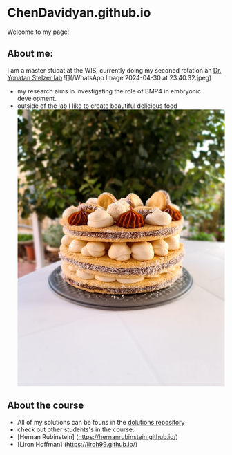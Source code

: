 # ChenDavidyan.github.io

Welcome to my page! 

## About me:
I am a master studat at the WIS, currently doing my seconed rotation an [Dr. Yonatan Stelzer lab](https://www.weizmann.ac.il/mcb/Stelzer/home)
![](/WhatsApp Image 2024-04-30 at 23.40.32.jpeg)
* my research aims in investigating the role of BMP4 in embryonic development.
* outside of the lab I like to create beautiful delicious food
![](/2e3d8908-41d4-4604-8eeb-91bbba1fe5b2.JPG)

## About the course
* All of my solutions can be founs in the [dolutions repository](https://github.com/ChenDavidyan/Python_assignments/tree/main)
* check out other students's in the course:
* [Hernan Rubinstein] (https://hernanrubinstein.github.io/)
* [Liron Hoffman] (https://liroh99.github.io/)
